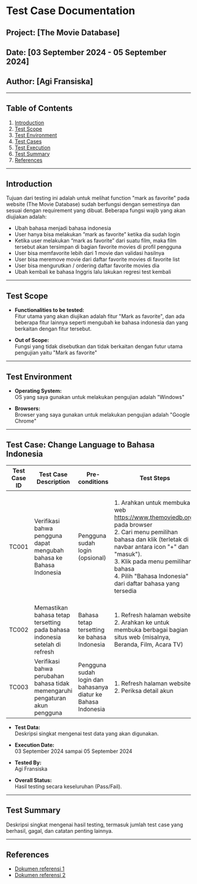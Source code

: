 # Test Case Documentation

## Project: [The Movie Database]
## Date: [03 September 2024 - 05 September 2024]
## Author: [Agi Fransiska]

---

## Table of Contents
1. [Introduction](#introduction)
2. [Test Scope](#test-scope)
3. [Test Environment](#test-environment)
4. [Test Cases](#test-cases)
5. [Test Execution](#test-execution)
6. [Test Summary](#test-summary)
7. [References](#references)

---

## Introduction
Tujuan dari testing ini adalah untuk melihat function "mark as favorite" pada website (The Movie Database) sudah berfungsi dengan semestinya dan sesuai dengan requirement yang dibuat. Beberapa fungsi wajib yang akan diujiakan adalah:
- Ubah bahasa menjadi bahasa indonesia
- User hanya bisa melakukan ”mark as favorite” ketika dia sudah login
- Ketika user melakukan “mark as favorite” dari suatu film, maka film tersebut akan tersimpan di bagian favorite movies di profil pengguna
- User bisa memfavorite lebih dari 1 movie dan validasi hasilnya
- User bisa meremove movie dari daftar favorite movies di favorite list
- User bisa mengurutkan / ordering daftar favorite movies dia
- Ubah kembali ke bahasa Inggris lalu lakukan regresi test kembali



---

## Test Scope
- **Functionalities to be tested:**  
  Fitur utama yang akan diujikan adalah fitur "Mark as favorite", dan ada beberapa fitur lainnya seperti mengubah ke bahasa indonesia dan yang berkaitan dengan fitur tersebut.
  
- **Out of Scope:**  
  Fungsi yang tidak disebutkan dan tidak berkaitan dengan futur utama pengujian yaitu "Mark as favorite"

---

## Test Environment
- **Operating System:**  
  OS yang saya gunakan untuk melakukan pengujian adalah "Windows"
  
- **Browsers:**  
  Browser yang saya gunakan untuk melakukan pengujian adalah "Google Chrome"
  
---

## Test Case: Change Language to Bahasa Indonesia

| Test Case ID | Test Case Description | Pre-conditions | Test Steps | Expected Result | Status | Remarks |
|--------------|-----------------------|----------------|------------|-----------------|--------|---------|
| TC001        | Verifikasi bahwa pengguna dapat mengubah bahasa ke Bahasa Indonesia    | Pengguna sudah login (opsional) | 1. Arahkan untuk membuka web https://www.themoviedb.org/ pada browser <br> 2. Cari menu pemilihan bahasa dan klik (terletak di navbar antara icon "+" dan "masuk"). <br> 3. Klik pada menu pemilihan bahasa <br> 4. Pilih "Bahasa Indonesia" dari daftar bahasa yang tersedia | Bahasa website berubah menjadi Bahasa Indonesia. Semua label, menu, dan konten kini harus ditampilkan dalam Bahasa Indonesia. | Pass/Fail | [Catatan tambahan] |
| TC002        | Memastikan bahasa tetap tersetting pada bahasa indonesia setelah di refresh  | Bahasa tetap tersetting ke bahasa Indonesia | 1. Refresh halaman website <br> 2. Arahkan ke untuk membuka berbagai bagian situs web (misalnya, Beranda, Film, Acara TV) | [Hasil yang diharapkan] | Pass/Fail | [Catatan tambahan] |
| TC003        | Verifikasi bahwa perubahan bahasa tidak memengaruhi pengaturan akun pengguna  | Pengguna sudah login dan bahasanya diatur ke Bahasa Indonesia | 1. Refresh halaman website <br> 2. Periksa detail akun | [Hasil yang diharapkan] | Pass/Fail | [Catatan tambahan] |

- **Test Data:**  
  Deskripsi singkat mengenai test data yang akan digunakan.

- **Execution Date:**  
  03 September 2024 sampai 05 September 2024
  
- **Tested By:**  
  Agi Fransiska

- **Overall Status:**  
  Hasil testing secara keseluruhan (Pass/Fail).

---

## Test Summary
Deskripsi singkat mengenai hasil testing, termasuk jumlah test case yang berhasil, gagal, dan catatan penting lainnya.

---

## References
- [Dokumen referensi 1](#)
- [Dokumen referensi 2](#)
